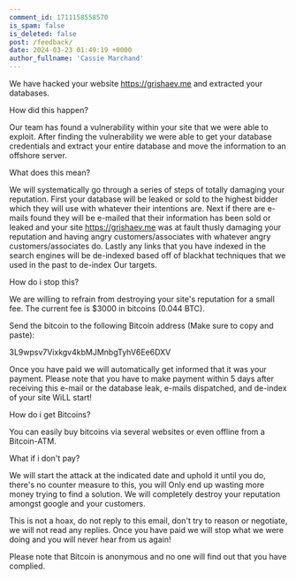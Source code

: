 ```yaml
---
comment_id: 1711158558570
is_spam: false
is_deleted: false
post: /feedback/
date: 2024-03-23 01:49:19 +0000
author_fullname: 'Cassie Marchand'
---
```


We have hacked your website https://grishaev.me and extracted your databases.

How did this happen?

Our team has found a vulnerability within your site that we were able to exploit. After finding the vulnerability we were able to get your database credentials and extract your entire database and move the information to an offshore server.

What does this mean?

We will systematically go through a series of steps of totally damaging your reputation. First your database will be leaked or sold to the highest bidder which they will use with whatever their intentions are. Next if there are e-mails found they will be e-mailed that their information has been sold or leaked and your site https://grishaev.me was at fault thusly damaging your reputation and having angry customers/associates with whatever angry customers/associates do. Lastly any links that you have indexed in the search engines will be de-indexed based off of blackhat techniques that we used in the past to de-index Our targets.

How do i stop this?

We are willing to refrain from destroying your site's reputation for a small fee. The current fee is $3000 in bitcoins (0.044 BTC).

Send the bitcoin to the following Bitcoin address (Make sure to copy and paste):

3L9wpsv7Vixkgv4kbMJMnbgTyhV6Ee6DXV 

Once you have paid we will automatically get informed that it was your payment. Please note that you have to make payment within 5 days after receiving this e-mail or the database leak, e-mails dispatched, and de-index of your site WiLL start!

How do i get Bitcoins?

You can easily buy bitcoins via several websites or even offline from a Bitcoin-ATM.

What if i don't pay?

We will start the attack at the indicated date and uphold it until you do, there's no counter measure to this, you will Only end up wasting more money trying to find a solution. We will completely destroy your reputation amongst google and your customers.

This is not a hoax, do not reply to this email, don't try to reason or negotiate, we will not read any replies. Once you have paid we will stop what we were doing and you will never hear from us again!

Please note that Bitcoin is anonymous and no one will find out that you have complied.
